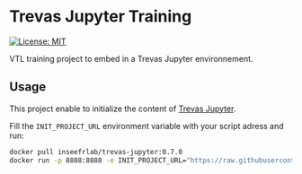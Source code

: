 # Trevas Jupyter Training

[![License: MIT](https://img.shields.io/badge/License-MIT-blue.svg)](https://opensource.org/licenses/MIT)

VTL training project to embed in a Trevas Jupyter environnement.

## Usage

This project enable to initialize the content of [Trevas Jupyter](https://github.com/InseeFrLab/Trevas-Jupyter).

Fill the `INIT_PROJECT_URL` environment variable with your script adress and run:

```bash
docker pull inseefrlab/trevas-jupyter:0.7.0
docker run -p 8888:8888 -e INIT_PROJECT_URL="https://raw.githubusercontent.com/Making-Sense-Info/Trevas-Jupyter-Training/main/init-notebook.sh" inseefrlab/trevas-jupyter:0.7.0
```